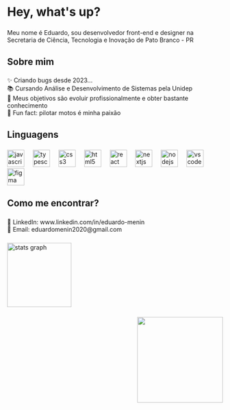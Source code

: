<h1 align="left">Hey, what's up?</h1>

###

<p align="left">Meu nome é Eduardo, sou desenvolvedor front-end e designer na Secretaria de Ciência, Tecnologia e Inovação de Pato Branco - PR</p>

###

<h2 align="left">Sobre mim</h2>

###

<p align="left">✨ Criando bugs desde 2023...<br>📚 Cursando Análise e Desenvolvimento de Sistemas pela Unidep<br>🎯 Meus objetivos são evoluir profissionalmente e obter bastante conhecimento<br>🎲 Fun fact: pilotar motos é minha paixão</p>

###

<h2 align="left">Linguagens</h2>

###

<div align="left">
  <img src="https://cdn.jsdelivr.net/gh/devicons/devicon/icons/javascript/javascript-original.svg" height="40" alt="javascript logo"  />
  <img width="12" />
  <img src="https://cdn.jsdelivr.net/gh/devicons/devicon/icons/typescript/typescript-original.svg" height="40" alt="typescript logo"  />
  <img width="12" />
  <img src="https://cdn.jsdelivr.net/gh/devicons/devicon/icons/css3/css3-original.svg" height="40" alt="css3 logo"  />
  <img width="12" />
  <img src="https://cdn.jsdelivr.net/gh/devicons/devicon/icons/html5/html5-original.svg" height="40" alt="html5 logo"  />
  <img width="12" />
  <img src="https://cdn.jsdelivr.net/gh/devicons/devicon/icons/react/react-original.svg" height="40" alt="react logo"  />
  <img width="12" />
  <img src="https://cdn.jsdelivr.net/gh/devicons/devicon/icons/nextjs/nextjs-original.svg" height="40" alt="nextjs logo"  />
  <img width="12" />
  <img src="https://cdn.jsdelivr.net/gh/devicons/devicon/icons/nodejs/nodejs-original.svg" height="40" alt="nodejs logo"  />
  <img width="12" />
  <img src="https://cdn.jsdelivr.net/gh/devicons/devicon/icons/vscode/vscode-original.svg" height="40" alt="vscode logo"  />
  <img width="12" />
  <img src="https://cdn.jsdelivr.net/gh/devicons/devicon/icons/figma/figma-original.svg" height="40" alt="figma logo"  />
</div>

###

<h2 align="left">Como me encontrar?</h2>

###

<p align="left">💼 LinkedIn: www.linkedin.com/in/eduardo-menin<br>📧 Email: eduardomenin2020@gmail.com</p>

###

<div align="left">
  <img src="https://github-readme-stats.vercel.app/api?username=Edmenin&hide_title=false&hide_rank=false&show_icons=true&include_all_commits=false&count_private=true&disable_animations=false&theme=dark&locale=pt-br&hide_border=true&order=1" height="150" alt="stats graph"  />
</div>

###

<div align="right">
  <img height="200" src="https://giffiles.alphacoders.com/216/216077.gif"  />
</div>
